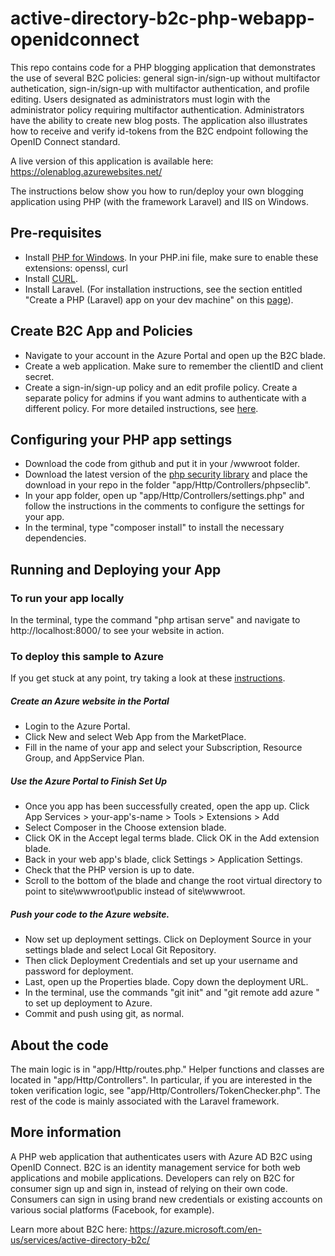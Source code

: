 # active-directory-b2c-php-webapp-openidconnect
This repo contains code for a PHP blogging application that demonstrates the use of several B2C policies: general sign-in/sign-up without multifactor authetication, sign-in/sign-up with multifactor authentication, and profile editing. Users designated as administrators must login with the administrator policy requiring multifactor authentication. Administrators have the ability to create new blog posts. The application also illustrates how to receive and verify id-tokens from the B2C endpoint following the OpenID Connect standard. 

A live version of this application is available here: https://olenablog.azurewebsites.net/ 

The instructions below show you how to run/deploy your own blogging application using PHP (with the framework Laravel) and IIS on Windows.

## Pre-requisites
+ Install [PHP for Windows](http://www.iis.net/learn/application-frameworks/install-and-configure-php-on-iis/install-and-configure-php). In your PHP.ini file, make sure to enable these extensions: openssl, curl
+ Install [CURL](https://curl.haxx.se/download.html).
+ Install Laravel. (For installation instructions, see the section entitled "Create a PHP (Laravel) app on your dev machine" on this [page](https://azure.microsoft.com/en-gb/documentation/articles/app-service-web-php-get-started/)).

## Create B2C App and Policies
+ Navigate to your account in the Azure Portal and open up the B2C blade.
+ Create a web application. Make sure to remember the clientID and client secret.
+ Create a sign-in/sign-up policy and an edit profile policy. Create a separate policy for admins if you want admins to authenticate with a different policy. For more detailed instructions, see [here](https://azure.microsoft.com/en-us/documentation/articles/active-directory-b2c-reference-policies/).

## Configuring your PHP app settings
+ Download the code from github and put it in your /wwwroot folder.
+ Download the latest version of the [php security library](http://phpseclib.sourceforge.net/index.html) and place the download in your repo in the folder "app/Http/Controllers/phpseclib".
+ In your app folder, open up "app/Http/Controllers/settings.php" and follow the instructions in the comments to configure the settings for your app.
+ In the terminal, type "composer install" to install the necessary dependencies.

## Running and Deploying your App

### To run your app locally
In the terminal, type the command "php artisan serve" and navigate to http://localhost:8000/ to see your website in action.

### To deploy this sample to Azure
If you get stuck at any point, try taking a look at these [instructions](https://azure.microsoft.com/en-gb/documentation/articles/app-service-web-php-get-started/).

##### Create an Azure website in the Portal
+ Login to the Azure Portal.
+ Click New and select Web App from the MarketPlace.
+ Fill in the name of your app and select your Subscription, Resource Group, and AppService Plan.

##### Use the Azure Portal to Finish Set Up
+ Once you app has been successfully created, open the app up. Click App Services > your-app's-name > Tools > Extensions > Add
+ Select Composer in the Choose extension blade.
+ Click OK in the Accept legal terms blade. Click OK in the Add extension blade.
+ Back in your web app's blade, click Settings > Application Settings.
+ Check that the PHP version is up to date.
+ Scroll to the bottom of the blade and change the root virtual directory to point to site\wwwroot\public instead of site\wwwroot.

##### Push your code to the Azure website.
+ Now set up deployment settings. Click on Deployment Source in your settings blade and select Local Git Repository.
+ Then click Deployment Credentials and set up your username and password for deployment.
+ Last, open up the Properties blade. Copy down the deployment URL.
+ In the terminal, use the commands "git init" and "git remote add azure <deployment URL>" to set up deployment to Azure.
+ Commit and push using git, as normal.

## About the code
The main logic is in "app/Http/routes.php." Helper functions and classes are located in "app/Http/Controllers". In particular, if you are interested in the token verification logic, see "app/Http/Controllers/TokenChecker.php".  The rest of the code is mainly associated with the Laravel framework. 

## More information
A PHP web application that authenticates users with Azure AD B2C using OpenID Connect. B2C is an identity management service for both web applications and mobile applications. Developers can rely on B2C for consumer sign up and sign in, instead of relying on their own code. Consumers can sign in using brand new credentials or existing accounts on various social platforms (Facebook, for example). 

Learn more about B2C here: https://azure.microsoft.com/en-us/services/active-directory-b2c/
